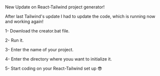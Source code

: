 New Update on React-Tailwind project generator!

After last Tailwind's update I had to update the code, which is running now and working again!

1- Download the creator.bat file.

2- Run it.

3- Enter the name of your project.

4- Enter the directory where youu want to initialize it.

5- Start coding on your React-Tailwind set up 😎
